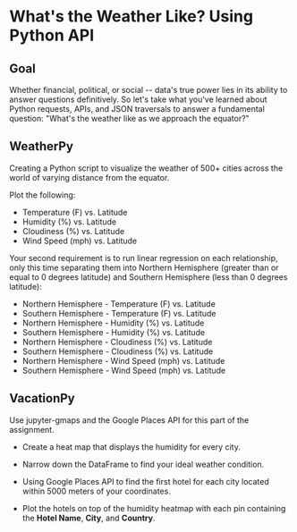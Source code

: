 # What's the Weather Like? Using Python API

## Goal

Whether financial, political, or social -- data's true power lies in its ability to answer questions definitively. So let's take what you've learned about Python requests, APIs, and JSON traversals to answer a fundamental question: "What's the weather like as we approach the equator?"


## WeatherPy

Creating a Python script to visualize the weather of 500+ cities across the world of varying distance from the equator. 

Plot the following:

* Temperature (F) vs. Latitude
* Humidity (%) vs. Latitude
* Cloudiness (%) vs. Latitude
* Wind Speed (mph) vs. Latitude

Your second requirement is to run linear regression on each relationship, only this time separating them into Northern Hemisphere (greater than or equal to 0 degrees latitude) and Southern Hemisphere (less than 0 degrees latitude):

* Northern Hemisphere - Temperature (F) vs. Latitude
* Southern Hemisphere - Temperature (F) vs. Latitude
* Northern Hemisphere - Humidity (%) vs. Latitude
* Southern Hemisphere - Humidity (%) vs. Latitude
* Northern Hemisphere - Cloudiness (%) vs. Latitude
* Southern Hemisphere - Cloudiness (%) vs. Latitude
* Northern Hemisphere - Wind Speed (mph) vs. Latitude
* Southern Hemisphere - Wind Speed (mph) vs. Latitude



## VacationPy

Use jupyter-gmaps and the Google Places API for this part of the assignment.


* Create a heat map that displays the humidity for every city.

* Narrow down the DataFrame to find your ideal weather condition.

* Using Google Places API to find the first hotel for each city located within 5000 meters of your coordinates.

* Plot the hotels on top of the humidity heatmap with each pin containing the **Hotel Name**, **City**, and **Country**.



